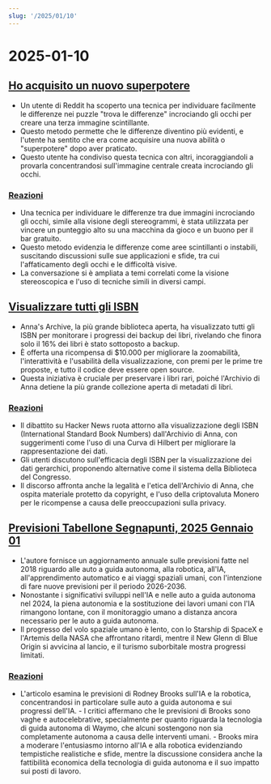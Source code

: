 ```yaml
---
slug: '/2025/01/10'
---
```


# 2025-01-10

## [Ho acquisito un nuovo superpotere](https://danielwirtz.com/blog/spot-the-difference-superpower)

- Un utente di Reddit ha scoperto una tecnica per individuare facilmente le differenze nei puzzle "trova le differenze" incrociando gli occhi per creare una terza immagine scintillante.
- Questo metodo permette che le differenze diventino più evidenti, e l'utente ha sentito che era come acquisire una nuova abilità o "superpotere" dopo aver praticato.
- Questo utente ha condiviso questa tecnica con altri, incoraggiandoli a provarla concentrandosi sull'immagine centrale creata incrociando gli occhi.

### [Reazioni](https://news.ycombinator.com/item?id=42655870)

- Una tecnica per individuare le differenze tra due immagini incrociando gli occhi, simile alla visione degli stereogrammi, è stata utilizzata per vincere un punteggio alto su una macchina da gioco e un buono per il bar gratuito.
- Questo metodo evidenzia le differenze come aree scintillanti o instabili, suscitando discussioni sulle sue applicazioni e sfide, tra cui l'affaticamento degli occhi e le difficoltà visive.
- La conversazione si è ampliata a temi correlati come la visione stereoscopica e l'uso di tecniche simili in diversi campi.

## [Visualizzare tutti gli ISBN](https://annas-archive.org/blog/all-isbns.html)

- Anna's Archive, la più grande biblioteca aperta, ha visualizzato tutti gli ISBN per monitorare i progressi dei backup dei libri, rivelando che finora solo il 16% dei libri è stato sottoposto a backup.
- È offerta una ricompensa di $10.000 per migliorare la zoomabilità, l'interattività e l'usabilità della visualizzazione, con premi per le prime tre proposte, e tutto il codice deve essere open source.
- Questa iniziativa è cruciale per preservare i libri rari, poiché l'Archivio di Anna detiene la più grande collezione aperta di metadati di libri.

### [Reazioni](https://news.ycombinator.com/item?id=42652577)

- Il dibattito su Hacker News ruota attorno alla visualizzazione degli ISBN (International Standard Book Numbers) dall'Archivio di Anna, con suggerimenti come l'uso di una Curva di Hilbert per migliorare la rappresentazione dei dati.
- Gli utenti discutono sull'efficacia degli ISBN per la visualizzazione dei dati gerarchici, proponendo alternative come il sistema della Biblioteca del Congresso.
- Il discorso affronta anche la legalità e l'etica dell'Archivio di Anna, che ospita materiale protetto da copyright, e l'uso della criptovaluta Monero per le ricompense a causa delle preoccupazioni sulla privacy.

## [Previsioni Tabellone Segnapunti, 2025 Gennaio 01](https://rodneybrooks.com/predictions-scorecard-2025-january-01/)

- L'autore fornisce un aggiornamento annuale sulle previsioni fatte nel 2018 riguardo alle auto a guida autonoma, alla robotica, all'IA, all'apprendimento automatico e ai viaggi spaziali umani, con l'intenzione di fare nuove previsioni per il periodo 2026-2036.
- Nonostante i significativi sviluppi nell'IA e nelle auto a guida autonoma nel 2024, la piena autonomia e la sostituzione dei lavori umani con l'IA rimangono lontane, con il monitoraggio umano a distanza ancora necessario per le auto a guida autonoma.
- Il progresso del volo spaziale umano è lento, con lo Starship di SpaceX e l'Artemis della NASA che affrontano ritardi, mentre il New Glenn di Blue Origin si avvicina al lancio, e il turismo suborbitale mostra progressi limitati.

### [Reazioni](https://news.ycombinator.com/item?id=42651275)

- L'articolo esamina le previsioni di Rodney Brooks sull'IA e la robotica, concentrandosi in particolare sulle auto a guida autonoma e sui progressi dell'IA. - I critici affermano che le previsioni di Brooks sono vaghe e autocelebrative, specialmente per quanto riguarda la tecnologia di guida autonoma di Waymo, che alcuni sostengono non sia completamente autonoma a causa delle interventi umani. - Brooks mira a moderare l'entusiasmo intorno all'IA e alla robotica evidenziando tempistiche realistiche e sfide, mentre la discussione considera anche la fattibilità economica della tecnologia di guida autonoma e il suo impatto sui posti di lavoro.

<head>
  <meta property="og:title" content="Ho acquisito un nuovo superpotere" />
  <meta property="og:type" content="website" />
  <meta property="og:image" content="https://og.cho.sh/api/og/?title=Ho%20acquisito%20un%20nuovo%20superpotere&subheading=venerd%C3%AC%2010%20gennaio%202025%3A%20Riassunto%20di%20Hacker%20News" />
</head>
